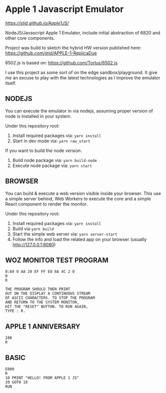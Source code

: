 # Apple 1 Javascript Emulator

*<https://stid.github.io/Apple1JS/>*

NodeJS/Javascript Apple 1 Emulator, include initial abstraction of 6820 and other core components.

Project was build to sketch the hybrid HW version published here: <https://github.com/stid/APPLE-1-ReplicaDue>

6502.js is based on:
<https://github.com/Torlus/6502.js>

I use this project as some sort of on the edge sandbox/playground. It give me an excuse to play with the latest technologies as I improve the emulator itself.

## NODEJS

You can execute the emulator in via nodejs, assuming proper version of node is installed in your system.

Under this repository root:

1. Install required packages via: `yarn install`
2. Start in dev mode via: `yarn raw_start`

If you want to build the node version:

1. Build node package via: `yarn build-node`
2. Execute node package via: `yarn start`

## BROWSER

You can build & execute a web version visible inside your browser. This use a simple server behind, Web Workers to execute the core and a simple React component to render the monitor.

Under this repository root:

1. Install required packages via: `yarn install`
2. Build via `yarn build`
3. Start the simple web server via: `yarn server-start`
4. Follow the info and load the related app on your browser (usually <http://127.0.0.1:8080>)

## WOZ MONITOR TEST PROGRAM

``` text
0:A9 0 AA 20 EF FF E8 8A 4C 2 0
0
R

THE PROGRAM SHOULD THEN PRINT
OUT ON THE DISPLAY A CONTINUOUS STREAM
OF ASCII CHARACTERS. TO STOP THE PROGRAM
AND RETURN TO THE SYSTEM MONITOR,
HIT THE "RESET" BUTTON. TO RUN AGAIN,
TYPE : R.
```

## APPLE 1 ANNIVERSARY

``` text
280
R
```

## BASIC

``` text
E000
R
10 PRINT "HELLO! FROM APPLE 1 JS"
20 GOTO 10
RUN
```
